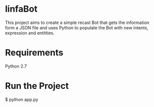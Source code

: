 # linfaBot

This project aims to create a simple recast Bot that gets the information form a JSON file and uses Python to populate the Bot with new intents, expression and entitties.

# Requirements
Python 2.7

# Run the Project

$ python app.py

